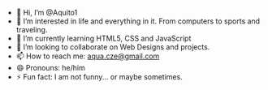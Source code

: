 - 👋 Hi, I’m @Aquito1
- 👀 I’m interested in life and everything in it. From computers to sports and traveling.
- 🌱 I’m currently learning HTML5, CSS and JavaScript
- 💞️ I’m looking to collaborate on Web Designs and projects.
- 📫 How to reach me: aqua.cze@gmail.com
- 😄 Pronouns: he/him
- ⚡ Fun fact: I am not funny... or maybe sometimes.

<!---
Aquito1/Aquito1 is a ✨ special ✨ repository because its `README.md` (this file) appears on your GitHub profile.
You can click the Preview link to take a look at your changes.
--->
